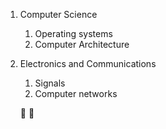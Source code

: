 1. Computer Science
   1. Operating systems
   2. Computer Architecture
2. Electronics and Communications
   1. Signals
   2. Computer networks
   
   :tada: :tada:
